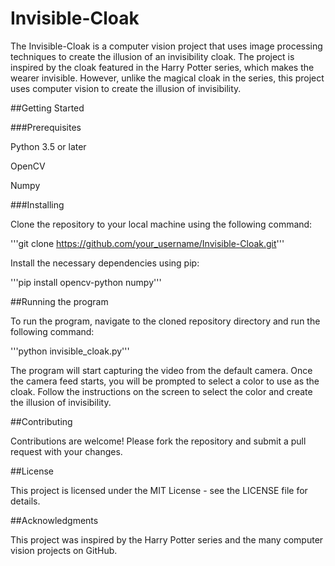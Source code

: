 # Invisible-Cloak

The Invisible-Cloak is a computer vision project that uses image processing techniques to create the illusion of an invisibility cloak. The project is inspired by the cloak featured in the Harry Potter series, which makes the wearer invisible. However, unlike the magical cloak in the series, this project uses computer vision to create the illusion of invisibility.

##Getting Started

###Prerequisites

Python 3.5 or later

OpenCV

Numpy

###Installing

Clone the repository to your local machine using the following command:

'''git clone https://github.com/your_username/Invisible-Cloak.git'''

Install the necessary dependencies using pip:

'''pip install opencv-python numpy'''

##Running the program

To run the program, navigate to the cloned repository directory and run the following command:

'''python invisible_cloak.py'''

The program will start capturing the video from the default camera. Once the camera feed starts, you will be prompted to select a color to use as the cloak. Follow the instructions on the screen to select the color and create the illusion of invisibility.

##Contributing

Contributions are welcome! Please fork the repository and submit a pull request with your changes.

##License

This project is licensed under the MIT License - see the LICENSE file for details.

##Acknowledgments

This project was inspired by the Harry Potter series and the many computer vision projects on GitHub.




